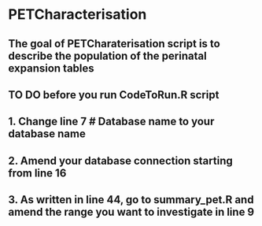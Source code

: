 # PETCharacterisation
## The goal of PETCharaterisation script is to describe the population of the perinatal expansion tables 

## TO DO before you run CodeToRun.R script 
## 1. Change line 7 # Database name to your database name
## 2. Amend your database connection starting from line 16 
## 3. As written in line 44, go to summary_pet.R and amend the range you want to investigate in line 9
